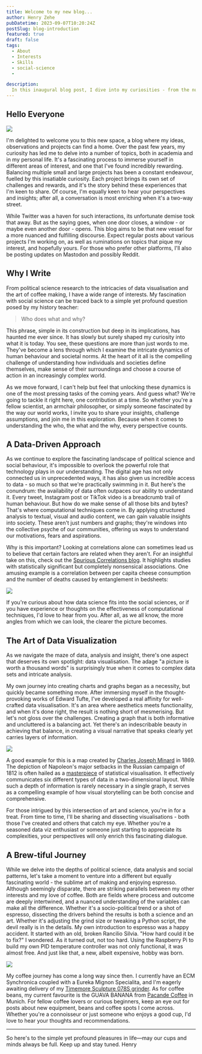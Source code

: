 ```yaml
---
title: Welcome to my new blog...
author: Henry Zehe
pubDatetime: 2023-09-07T10:20:24Z
postSlug: blog-introduction
featured: true
draft: false
tags:
  - About
  - Interests
  - Skills
  - social-science
  - 

description:
  In this inaugural blog post, I dive into my curiosities - from the nuances of political science, to the allure of data visualisation, to the sublime art of espresso. I warmly invite you to join me and share your own perspectives. Stay tuned for more.
---
```


## Hello Everyone

<div class="flex flex-col sm:flex-row place-content-center p-0">
  <div class="flex p-2 w-[40vw]">
    <img src="/assets/author2.jpg" class="rounded-2xl ">
  </div>
  <div class="flex p-4 w-[60vw]">
    <p>I'm delighted to welcome you to this new space, a blog where my ideas, observations and projects can find a home. Over the past few years, my curiosity has led me to delve into a number of topics, both in academia and in my personal life. It's a fascinating process to immerse yourself in different areas of interest, and one that I've found incredibly rewarding. Balancing multiple small and large projects has been a constant endeavour, fuelled by this insatiable curiosity. Each project brings its own set of challenges and rewards, and it's the story behind these experiences that I'm keen to share. Of course, I'm equally keen to hear your perspectives and insights; after all, a conversation is most enriching when it's a two-way street.</p>
  </div>
</div>

While Twitter was a haven for such interactions, its unfortunate demise took that away. But as the saying goes, when one door closes, a window - or maybe even another door - opens. This blog aims to be that new vessel for a more nuanced and fulfilling discourse. Expect regular posts about various projects I'm working on, as well as ruminations on topics that pique my interest, and hopefully yours. For those who prefer other platforms, I'll also be posting updates on Mastodon and possibly Reddit.

## Why I Write

From political science research to the intricacies of data visualisation and the art of coffee making, I have a wide range of interests. My fascination with social science can be traced back to a simple yet profound question posed by my history teacher:

> Who does what and why?

This phrase, simple in its construction but deep in its implications, has haunted me ever since. It has slowly but surely shaped my curiosity into what it is today. You see, these questions are more than just words to me. They've become a lens through which I examine the intricate dynamics of human behaviour and societal norms. At the heart of it all is the compelling challenge of understanding how individuals and societies define themselves, make sense of their surroundings and choose a course of action in an increasingly complex world.

As we move forward, I can't help but feel that unlocking these dynamics is one of the most pressing tasks of the coming years. And guess what? We're going to tackle it right here, one contribution at a time. So whether you're a fellow scientist, an armchair philosopher, or simply someone fascinated by the way our world works, I invite you to share your insights, challenge assumptions, and join me in this exploration. Because when it comes to understanding the who, the what and the why, every perspective counts.

## A Data-Driven Approach

As we continue to explore the fascinating landscape of political science and social behaviour, it's impossible to overlook the powerful role that technology plays in our understanding. The digital age has not only connected us in unprecedented ways, it has also given us incredible access to data - so much so that we're practically swimming in it. But here's the conundrum: the availability of data often outpaces our ability to understand it. Every tweet, Instagram post or TikTok video is a breadcrumb trail of human behaviour. But how do we make sense of all those bits and bytes? That's where computational techniques come in. By applying structured analysis to textual, visual and audio content, we can gain valuable insights into society. These aren't just numbers and graphs; they're windows into the collective psyche of our communities, offering us ways to understand our motivations, fears and aspirations.

Why is this important? Looking at correlations alone can sometimes lead us to believe that certain factors are related when they aren't. For an insightful take on this, check out the [Spurious Correlations blog](https://www.tylervigen.com/spurious-correlations "spurious blog"). It highlights studies with statistically significant but completely nonsensical associations. One amusing example is a correlation between per capita cheese consumption and the number of deaths caused by entanglement in bedsheets:

<div class="flex flex-col sm:flex-row place-content-center p-0">
  <div class="flex p-2 w-[100vw]">
    <img src="/assets/blog/spurious.png" class="rounded-2xl ">
  </div>
</div>

If you're curious about how data science fits into the social sciences, or if you have experience or thoughts on the effectiveness of computational techniques, I'd love to hear from you. After all, as we all know, the more angles from which we can look, the clearer the picture becomes.

## The Art of Data Visualization

As we navigate the maze of data, analysis and insight, there's one aspect that deserves its own spotlight: data visualisation. The adage "a picture is worth a thousand words" is surprisingly true when it comes to complex data sets and intricate analysis.

My own journey into creating charts and graphs began as a necessity, but quickly became something more. After immersing myself in the thought-provoking works of Edward Tufte, I've developed a real affinity for well-crafted data visualisation. It's an area where aesthetics meets functionality, and when it's done right, the result is nothing short of mesmerising. But let's not gloss over the challenges. Creating a graph that is both informative and uncluttered is a balancing act. Yet there's an indescribable beauty in achieving that balance, in creating a visual narrative that speaks clearly yet carries layers of information.

<div class="flex flex-col sm:flex-row place-content-center p-0">
  <div class="flex p-2 w-[100vw]">
    <img src="/assets/blog/Minard_russia.jpeg" class="rounded-2xl ">
  </div>
</div>

A good example for this is a map created by [Charles Joseph Minard](https://en.m.wikipedia.org/wiki/Charles_Joseph_Minard "Charles Joseph Minard") in 1869. The depiction of Napoleon's major setbacks in the Russian campaign of 1812 is often hailed as a [masterpiece](https://www.edwardtufte.com/bboard/q-and-a-fetch-msg?msg_id=0003mn "Tufte Minard") of statistical visualisation. It effectively communicates six different types of data in a two-dimensional layout. While such a depth of information is rarely necessary in a single graph, it serves as a compelling example of how visual storytelling can be both concise and comprehensive.

For those intrigued by this intersection of art and science, you're in for a treat. From time to time, I'll be sharing and dissecting visualisations - both those I've created and others that catch my eye. Whether you're a seasoned data viz enthusiast or someone just starting to appreciate its complexities, your perspectives will only enrich this fascinating dialogue.

## A Brew-tiful Journey

While we delve into the depths of political science, data analysis and social patterns, let's take a moment to venture into a different but equally fascinating world - the sublime art of making and enjoying espresso. Although seemingly disparate, there are striking parallels between my other interests and my love of coffee. Both are fields where process and outcome are deeply intertwined, and a nuanced understanding of the variables can make all the difference. Whether it's a socio-political trend or a shot of espresso, dissecting the drivers behind the results is both a science and an art. Whether it's adjusting the grind size or tweaking a Python script, the devil really is in the details. My own introduction to espresso was a happy accident. It started with an old, broken Rancilio Silvia. "How hard could it be to fix?" I wondered. As it turned out, not too hard. Using the Raspberry Pi to build my own PID temperature controller was not only functional, it was almost free. And just like that, a new, albeit expensive, hobby was born. 

<div class="flex flex-col sm:flex-row place-content-center p-0">
  <div class="flex p-2 w-[100vw]">
    <img src="/assets/blog/coffee_gear_2023_09_11.jpeg" class="rounded-2xl ">
  </div>
</div>

My coffee journey has come a long way since then. I currently have an ECM Synchronica coupled with a Eureka Mignon Specialita, and I'm eagerly awaiting delivery of my  [Timemore Sculpture 078S grinder](https://www.timemore.com.au/products/sculptor-078s-electric-coffee-grinder-espresso-filter "T 078S"). As for coffee beans, my current favourite is the GUAVA BANANA from [Pacande Coffee](https://pacande.com "Pacande Coffee") in Munich. For fellow coffee lovers or curious beginners, keep an eye out for posts about new equipment, beans and coffee spots I come across. Whether you're a connoisseur or just someone who enjoys a good cup, I'd love to hear your thoughts and recommendations.

---

So here's to the simple yet profound pleasures in life—may our cups and minds always be full.
Keep up and stay tuned.
Henry
